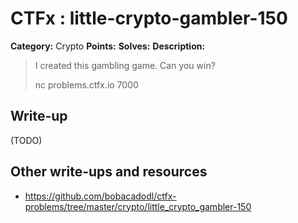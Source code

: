 # CTFx : little-crypto-gambler-150

**Category:** Crypto
**Points:** 
**Solves:** 
**Description:**

> I created this gambling game. Can you win?
> 
> 
> nc problems.ctfx.io 7000

## Write-up

(TODO)

## Other write-ups and resources

* https://github.com/bobacadodl/ctfx-problems/tree/master/crypto/little_crypto_gambler-150
